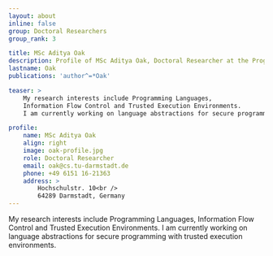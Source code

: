 ```yaml
---
layout: about
inline: false
group: Doctoral Researchers
group_rank: 3

title: MSc Aditya Oak
description: Profile of MSc Aditya Oak, Doctoral Researcher at the Programming Group.
lastname: Oak
publications: 'author^=*Oak'

teaser: >
    My research interests include Programming Languages,
    Information Flow Control and Trusted Execution Environments.
    I am currently working on language abstractions for secure programming with trusted execution environments.

profile:
    name: MSc Aditya Oak
    align: right
    image: oak-profile.jpg
    role: Doctoral Researcher
    email: oak@cs.tu-darmstadt.de
    phone: +49 6151 16-21363
    address: >
        Hochschulstr. 10<br />
        64289 Darmstadt, Germany
---
```


My research interests include Programming Languages,
Information Flow Control and Trusted Execution Environments.
I am currently working on language abstractions for secure programming with trusted execution environments.
